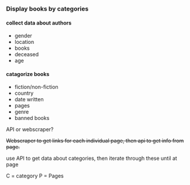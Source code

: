 ### Display books by categories

#### collect data about authors
* gender
* location
* books
* deceased
* age

#### catagorize books
* fiction/non-fiction
* country
* date written
* pages
* genre
* banned books

API or webscraper?

~~Webscraper to get links for each individual page, then api to get info from page.~~

use API to get data about categories, then iterate through these until at page

C = category
P = Pages